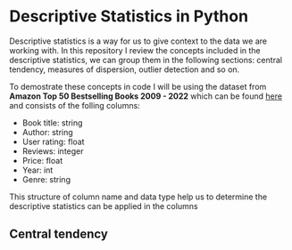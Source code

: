 # Descriptive Statistics in Python

Descriptive statistics is a way for us to give context to the data we are working with. In this repository I review the concepts included in the descriptive statistics, we can group them in the following sections: central tendency, measures of dispersion, outlier detection and so on.

To demostrate these concepts in code I will be using the dataset from **Amazon Top 50 Bestselling Books 2009 - 2022** which can be found [here](https://www.kaggle.com/datasets/chriskachmar/amazon-top-50-bestselling-books-2009-2022) and consists of the folling columns:

- Book title: string
- Author: string
- User rating: float
- Reviews: integer
- Price: float
- Year: int
- Genre: string

This structure of column name and data type help us to determine the descriptive statistics can be applied in the columns

## Central tendency

